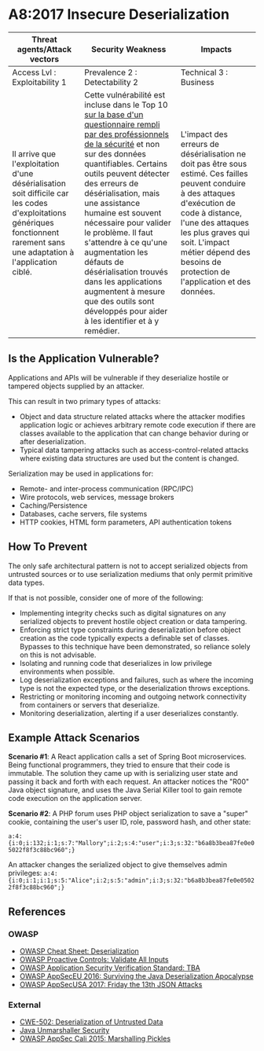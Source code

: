 # A8:2017 Insecure Deserialization

| Threat agents/Attack vectors | Security Weakness           | Impacts               |
| -- | -- | -- |
| Access Lvl : Exploitability 1 | Prevalence 2 : Detectability 2 | Technical 3 : Business |
| Il arrive que l'exploitation d'une désérialisation soit difficile car les codes d'exploitations génériques fonctionnent rarement sans une adaptation à l'application ciblé. | Cette vulnérabilité est incluse dans le Top 10 [sur la base d'un questionnaire rempli par des proféssionnels de la sécurité](https://owasp.blogspot.com/2017/08/owasp-top-10-2017-project-update.html) et non sur des données quantifiables. Certains outils peuvent détecter des erreurs de désérialisation, mais une assistance humaine est souvent nécessaire pour valider le problème. Il faut s'attendre à ce qu'une augmentation les défauts de désérialisation trouvés dans les applications augmentent à mesure que des outils sont développés pour aider à les identifier et à y remédier. | L'impact des erreurs de désérialisation ne doit pas être sous estimé. Ces failles peuvent conduire à des attaques d'exécution de code à distance, l'une des attaques les plus graves qui soit. L'impact métier dépend des besoins de protection de l'application et des données. |

## Is the Application Vulnerable?

Applications and APIs will be vulnerable if they deserialize hostile or tampered objects supplied by an attacker.

This can result in two primary types of attacks:

* Object and data structure related attacks where the attacker modifies application logic or achieves arbitrary remote code execution if there are classes available to the application that can change behavior during or after deserialization.
* Typical data tampering attacks such as access-control-related attacks where existing data structures are used but the content is changed.

Serialization may be used in applications for:

* Remote- and inter-process communication (RPC/IPC) 
* Wire protocols, web services, message brokers
* Caching/Persistence
* Databases, cache servers, file systems 
* HTTP cookies, HTML form parameters, API authentication tokens 

## How To Prevent

The only safe architectural pattern is not to accept serialized objects from untrusted sources or to use serialization mediums that only permit primitive data types.

If that is not possible, consider one of more of the following:

* Implementing integrity checks such as digital signatures on any serialized objects to prevent hostile object creation or data tampering.
* Enforcing strict type constraints during deserialization before object creation as the code typically expects a definable set of classes. Bypasses to this technique have been demonstrated, so reliance solely on this is not advisable.
* Isolating and running code that deserializes in low privilege environments when possible.
* Log deserialization exceptions and failures, such as where the incoming type is not the expected type, or the deserialization throws exceptions.
* Restricting or monitoring incoming and outgoing network connectivity from containers or servers that deserialize.
* Monitoring deserialization, alerting if a user deserializes constantly.


## Example Attack Scenarios

**Scenario #1**: A React application calls a set of Spring Boot microservices. Being functional programmers, they tried to ensure that their code is immutable. The solution they came up with is serializing user state and passing it back and forth with each request. An attacker notices the "R00" Java object signature, and uses the Java Serial Killer tool to gain remote code execution on the application server.

**Scenario #2**: A PHP forum uses PHP object serialization to save a "super" cookie, containing the user's user ID, role, password hash, and other state:

`a:4:{i:0;i:132;i:1;s:7:"Mallory";i:2;s:4:"user";i:3;s:32:"b6a8b3bea87fe0e05022f8f3c88bc960";}`

An attacker changes the serialized object to give themselves admin privileges:
`a:4:{i:0;i:1;i:1;s:5:"Alice";i:2;s:5:"admin";i:3;s:32:"b6a8b3bea87fe0e05022f8f3c88bc960";}`

## References

### OWASP

* [OWASP Cheat Sheet: Deserialization](https://www.owasp.org/index.php/Deserialization_Cheat_Sheet)
* [OWASP Proactive Controls: Validate All Inputs](https://www.owasp.org/index.php/OWASP_Proactive_Controls#4:_Validate_All_Inputs)
* [OWASP Application Security Verification Standard: TBA](https://www.owasp.org/index.php/Category:OWASP_Application_Security_Verification_Standard_Project#tab=Home)
* [OWASP AppSecEU 2016: Surviving the Java Deserialization Apocalypse](https://speakerdeck.com/pwntester/surviving-the-java-deserialization-apocalypse)
* [OWASP AppSecUSA 2017: Friday the 13th JSON Attacks](https://speakerdeck.com/pwntester/friday-the-13th-json-attacks)

### External

* [CWE-502: Deserialization of Untrusted Data](https://cwe.mitre.org/data/definitions/502.html)
* [Java Unmarshaller Security](https://github.com/mbechler/marshalsec)
* [OWASP AppSec Cali 2015: Marshalling Pickles](http://frohoff.github.io/appseccali-marshalling-pickles/)
